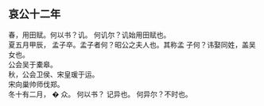 ## 哀公十二年
春，用田赋。何以书？讥。 何讥尔？讥始用田赋也。  
夏五月甲辰， 孟子卒。孟子者何？昭公之夫人也。其称孟
子何？讳娶同姓，盖吴女也。  
公会吴于橐皋。  
秋，公会卫侯、宋皇瑗于运。  
宋向巢帅师伐郑。  
冬十有二月， � 众。 何以书？ 记异也。 何异尔？不时也。  

